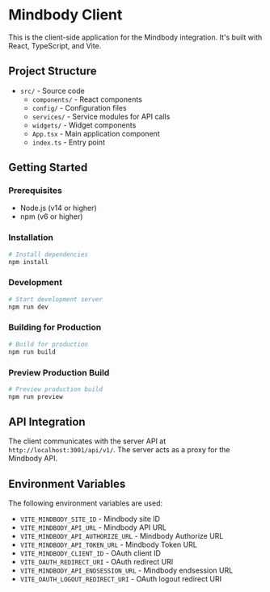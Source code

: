 # Mindbody Client

This is the client-side application for the Mindbody integration. It's built with React, TypeScript, and Vite.

## Project Structure

- `src/` - Source code
  - `components/` - React components
  - `config/` - Configuration files
  - `services/` - Service modules for API calls
  - `widgets/` - Widget components
  - `App.tsx` - Main application component
  - `index.ts` - Entry point

## Getting Started

### Prerequisites

- Node.js (v14 or higher)
- npm (v6 or higher)

### Installation

```bash
# Install dependencies
npm install
```

### Development

```bash
# Start development server
npm run dev
```

### Building for Production

```bash
# Build for production
npm run build
```

### Preview Production Build

```bash
# Preview production build
npm run preview
```

## API Integration

The client communicates with the server API at `http://localhost:3001/api/v1/`. The server acts as a proxy for the Mindbody API.

## Environment Variables

The following environment variables are used:

- `VITE_MINDBODY_SITE_ID` - Mindbody site ID
- `VITE_MINDBODY_API_URL` - Mindbody API URL
- `VITE_MINDBODY_API_AUTHORIZE_URL` - Mindbody Authorize URL
- `VITE_MINDBODY_API_TOKEN_URL` - Mindbody Token URL
- `VITE_MINDBODY_CLIENT_ID` - OAuth client ID
- `VITE_OAUTH_REDIRECT_URI` - OAuth redirect URI 
- `VITE_MINDBODY_API_ENDSESSION_URL` - Mindbody endsession URL
- `VITE_OAUTH_LOGOUT_REDIRECT_URI` - OAuth logout redirect URI